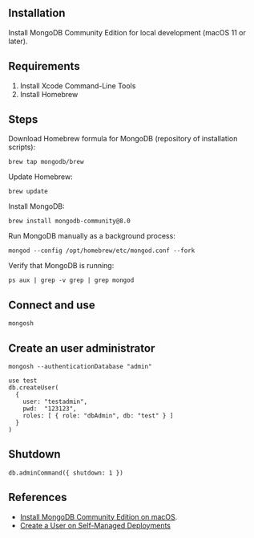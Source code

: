 ## Installation

Install MongoDB Community Edition for local development (macOS 11 or later).


## Requirements

1. Install Xcode Command-Line Tools
2. Install Homebrew


## Steps

Download Homebrew formula for MongoDB (repository of installation scripts):
```shell
brew tap mongodb/brew
```

Update Homebrew:
```shell
brew update
```

Install MongoDB:
```shell
brew install mongodb-community@8.0
```

Run MongoDB manually as a background process:
```shell
mongod --config /opt/homebrew/etc/mongod.conf --fork
```

Verify that MongoDB is running:
```shell
ps aux | grep -v grep | grep mongod
```


## Connect and use
```shell
mongosh
```


## Create an user administrator

```shell
mongosh --authenticationDatabase "admin"
```

```shell
use test
db.createUser(
  {
    user: "testadmin",
    pwd:  "123123",
    roles: [ { role: "dbAdmin", db: "test" } ]
  }
)
```


## Shutdown

```shell
db.adminCommand({ shutdown: 1 })
```


## References

- [Install MongoDB Community Edition on macOS](https://docs.mongodb.com/manual/tutorial/install-mongodb-on-os-x).
- [Create a User on Self-Managed Deployments](https://www.mongodb.com/docs/manual/tutorial/create-users/)